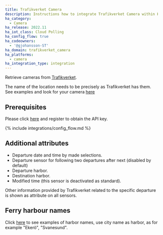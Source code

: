 ```yaml
---
title: Trafikverket Camera
description: Instructions how to integrate Trafikverket Camera within Home Assistant.
ha_category:
  - Camera
ha_release: 2022.11
ha_iot_class: Cloud Polling
ha_config_flow: true
ha_codeowners:
  - '@gjohansson-ST'
ha_domain: trafikverket_camera
ha_platforms:
  - camera
ha_integration_type: integration
---
```


Retrieve cameras from [Trafikverket](https://www.trafikverket.se/).

The name of the location needs to be precisely as Trafikverket has them. See examples and look for your camera [here](https://www.trafikverket.se/trafikinformation/vag/?TrafficType=personalTraffic&map=0%2F650778%2F7200000%2F&Layers=TrafficCameras%2B=)

## Prerequisites

Please click [here](https://api.trafikinfo.trafikverket.se/) and register to obtain the API key.

{% include integrations/config_flow.md %}

## Additional attributes

- Departure date and time by made selections.
- Departure sensor for following two departures after next (disabled by default)
- Departure harbor.
- Destination harbor.
- Modified time (this sensor is deactivated as standard).

Other information provided by Trafikverket related to the specific departure is shown as attribute on all sensors.

## Ferry harbour names

Click [here](https://www.trafikverket.se/trafikinformation/vag/?TrafficType=personalTraffic&map=1/373767.82/6890962.41/&Layers=Ferries%2b) to see examples of harbor names, use city name as harbor, as for example "Ekerö", "Svanesund".
